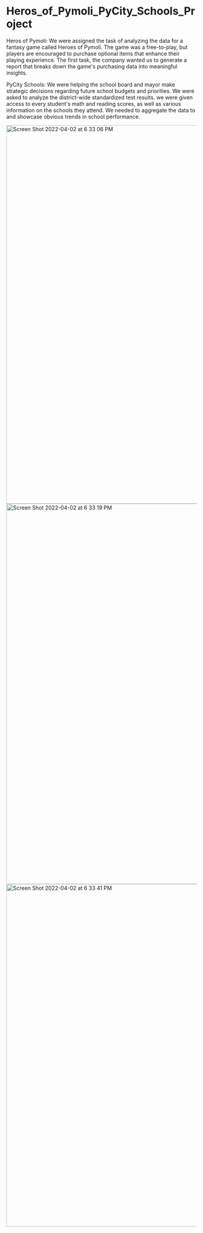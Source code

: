 # Heros_of_Pymoli_PyCity_Schools_Project

Heros of Pymoli:
  We were assigned the task of analyzing the data for a fantasy game called Heroes of Pymoli. The game was a free-to-play, but players are encouraged to purchase optional items that enhance their playing experience. The first task, the company wanted us to generate a report that breaks down the game's purchasing data into meaningful insights.
  
PyCity Schools:
  We were helping the  school board and mayor make strategic decisions regarding future school budgets and priorities. We were asked to analyze the district-wide standardized test results. we were given access to every student's math and reading scores, as well as various information on the schools they attend. We needed to aggregate the data to and showcase obvious trends in school performance.

<img width="1002" alt="Screen Shot 2022-04-02 at 6 33 06 PM" src="https://user-images.githubusercontent.com/85032280/161404893-c48af19b-845e-4721-99ec-a46c5dcddfaa.png">
<img width="1007" alt="Screen Shot 2022-04-02 at 6 33 19 PM" src="https://user-images.githubusercontent.com/85032280/161404895-4f4137c7-7271-47ef-969e-a6a68f485624.png">
<img width="907" alt="Screen Shot 2022-04-02 at 6 33 41 PM" src="https://user-images.githubusercontent.com/85032280/161404896-21d1f6d4-c867-4e11-8ef5-2ec17b203644.png">
